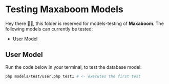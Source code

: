 # Testing Maxaboom Models

Hey there 👋🏽, this folder is reserved for models-testing of **Maxaboom**. The following models can currently be tested:

- [User Model](#user-model)


## User Model
Run the code below in your terminal, to test the database model:
```zsh
php models/test/user.php test1 # <- executes the first test
```
